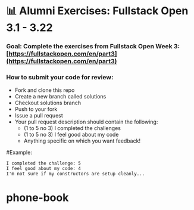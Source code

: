# 📊 Alumni Exercises: Fullstack Open 3.1 - 3.22

### Goal: Complete the exercises from Fullstack Open Week 3: [https://fullstackopen.com/en/part3](https://fullstackopen.com/en/part3)

### How to submit your code for review:

- Fork and clone this repo
- Create a new branch called solutions
- Checkout solutions branch
- Push to your fork
- Issue a pull request
- Your pull request description should contain the following:
  - (1 to 5 no 3) I completed the challenges
  - (1 to 5 no 3) I feel good about my code
  - Anything specific on which you want feedback!

#Example:
```
I completed the challenge: 5
I feel good about my code: 4
I'm not sure if my constructors are setup cleanly...
```
# phone-book
